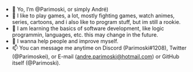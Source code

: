 - 👋 Yo, I’m @Parimoski, or simply André)
- 👀 I like to play games, a lot, mostly fighting games, watch animes, series, cartoons, and i also like to program stuff, but im still a rookie.
- 🌱 I am learning the basics of software development, like logic programmin, languages, etc. this may change in the future.
- 💞️ I wanna help people and improve myself.
- 📫 You can message me anytime on Discord (Parimoski#1208), Twitter (@Parimoskei), or E-mail (andre.parimoski@hotmail.com) or GitHub itself (@Parimoski).

<!---
Parimoski/Parimoski is a ✨ special ✨ repository because its `README.md` (this file) appears on your GitHub profile.
You can click the Preview link to take a look at your changes.
--->
